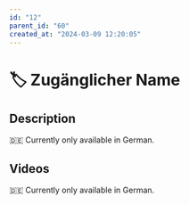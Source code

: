 ```yaml
---
id: "12"
parent_id: "60"
created_at: "2024-03-09 12:20:05"
---
```


# 🏷️ Zugänglicher Name

## Description

🇩🇪 Currently only available in German.

## Videos

🇩🇪 Currently only available in German.
